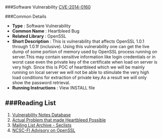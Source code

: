 ###Software Vulnerability [CVE-2014-0160](https://cve.mitre.org/cgi-bin/cvename.cgi?name=cve-2014-0160)

###Common Details

* **Type**              : Software Vulnerability
* **Common Name**       : Heartbleed Bug
* **Related Library**   : OpenSSL
* **Short Description** : This is vulnerability that affects OpenSSL 1.0.1 through 1.0.1f (inclusive). Using this vulnerability one can get
the live dump of some portion of memory used by OpenSSL process running on server.This may contain sensitive information like login credentials
or in worst case even the private key of the certificate when load on server is very high. Since this is POC of heartbleed which we will be
mainly running on local server we will not be able to stimulate the very high load conditions for extraction of private key.As a result we will only show the password retrieval.
* **Running Instructions** : View INSTALL file 



###Reading List
----------------------------------------------------------------------
1. [Vulnerability Notes Database](https://www.kb.cert.org/vuls/id/720951)
2. [Actual Problem that made Heartbleed Possible](https://www.securecoding.cert.org/confluence/display/c/ARR38-C.+Guarantee+that+library+functions+do+not+form+invalid+pointers)
3. [Mailing List Archive - Seclists](http://seclists.org/oss-sec/2014/q2/22)
4. [NCSC-FI Advisory on OpenSSL](https://www.viestintavirasto.fi/en/cybersecurity/vulnerabilities/2014/vulnerability-2014-049.html)
